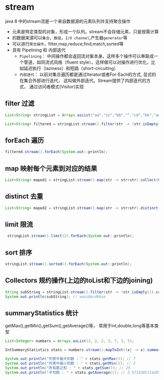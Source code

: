 # stream

java 8 中的stream流是一个来自数据源的元素队列并支持聚合操作

- 元素是特定类型的对象，形成一个队列。stream不会存储元素，只是按需计算    
- 的数据来源可以`集合`，`数组`，`I/O channel`,产生器`generator`等    
- 可以进行`聚合操作`，filter,map,reduce,find,match,sorted等   
- 具有 Pipelining 和 内部迭代    
    - `Pipelining`： 中间操作都会返回流对象本身。这样多个操作可以串联成一个管道，如同流式风格（fluent style）。这样做可以对操作进行优化，比如延迟执行（laziness）和短路（short-circuiting）   
    - `内部迭代`： 以前对集合遍历都是通过Iterator或者For-Each的方式, 显式的在集合外部进行迭代， 这叫做外部迭代。Stream提供了内部迭代的方式， 通过访问者模式(Visitor)实现   
    
## filter 过滤  

```Java
List<String> stringList = Arrays.asList("aa","zz","bb","","cd","kk","aa");

List<String> filtered = stringList.stream().filter(str -> !str.isEmpty()).collect(Collectors.toList());
```   

## forEach 遍历

```Java
filtered.stream().forEach(System.out::println);
```   

## map 映射每个元素到对应的结果 

```Java
List<String> maped1 = stringList.stream().map(str -> str+str).collect(Collectors.toList());
```    
## distinct 去重
```Java
List<String> maped2 = stringList.stream().map(str -> str+str).distinct().collect(Collectors.toList());  
```   
## limit 限流
```Java
 stringList.stream().limit(2).forEach(System.out::println);
```
## sort 排序
```Java
stringList.stream().sorted().forEach(System.out::println);
```    
## Collectors 规约操作(上边的toList和下边的joining)
```Java
String subString = stringList.stream().filter(str -> !str.isEmpty()).collect(Collectors.joining());
System.out.println(subString); // aazzbbcdkkaa
```
## summaryStatistics 统计     
getMax(),getMin(),getSum(),getAverage()等， 常用于int,double,long等基本类型  

```Java
List<Integer> numbers = Arrays.asList(3, 2, 2, 3, 7, 3, 5);

IntSummaryStatistics stats = numbers.stream().mapToInt((x) -> x).summaryStatistics();

System.out.println("列表中最大的数 : " + stats.getMax()); // 7
System.out.println("列表中最小的数 : " + stats.getMin()); // 2
System.out.println("所有数之和 : " + stats.getSum()); // 25
System.out.println("平均数 : " + stats.getAverage()); // 3.5714285714285716
```
